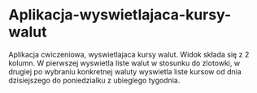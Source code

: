 # Aplikacja-wyswietlajaca-kursy-walut
Aplikacja cwiczeniowa, wyswietlajaca kursy walut. Widok składa się z 2 kolumn. W pierwszej wyswietla liste walut w stosunku do zlotowki,
w drugiej po wybraniu konkretnej waluty wyswietla liste kursow od dnia dzisiejszego do poniedzialku z ubieglego tygodnia.
